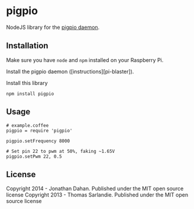 pigpio
======

NodeJS library for the [pigpio daemon][pigpio].

## Installation

Make sure you have `node` and `npm` installed on your Raspberry Pi.

Install the pigpio daemon ([instructions][pi-blaster]).

Install this library

    npm install pigpio

## Usage

    # example.coffee
    pigpio = require 'pigpio'

    pigpio.setFrequency 8000

    # Set pin 22 to pwm at 50%, faking ~1.65V
    pigpio.setPwm 22, 0.5

## License

Copyright 2014 - Jonathan Dahan. Published under the MIT open source license
Copyright 2013 - Thomas Sarlandie. Published under the MIT open source license

[pigpio]: https://github.com/joan2937/pigpio
